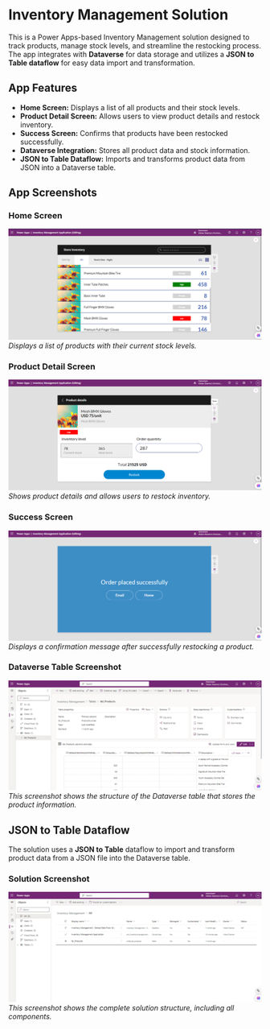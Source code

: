 # Inventory Management Solution

This is a Power Apps-based Inventory Management solution designed to track products, manage stock levels, and streamline the restocking process. The app integrates with **Dataverse** for data storage and utilizes a **JSON to Table dataflow** for easy data import and transformation.

## App Features

- **Home Screen:** Displays a list of all products and their stock levels.
- **Product Detail Screen:** Allows users to view product details and restock inventory.
- **Success Screen:** Confirms that products have been restocked successfully.
- **Dataverse Integration:** Stores all product data and stock information.
- **JSON to Table Dataflow:** Imports and transforms product data from JSON into a Dataverse table.

## App Screenshots

### Home Screen

![Home Screen](./assets/Home.png)
_Displays a list of products with their current stock levels._

### Product Detail Screen

![Product Detail Screen](./assets/ProductDetail.png)
_Shows product details and allows users to restock inventory._

### Success Screen

![Success Screen](./assets/Success.png)
_Displays a confirmation message after successfully restocking a product._

### Dataverse Table Screenshot

![Dataverse Table](./assets/Table.png)
_This screenshot shows the structure of the Dataverse table that stores the product information._

## JSON to Table Dataflow

The solution uses a **JSON to Table** dataflow to import and transform product data from a JSON file into the Dataverse table.

### Solution Screenshot

![Solution Screenshot](./assets/Solution.png)
_This screenshot shows the complete solution structure, including all components._
